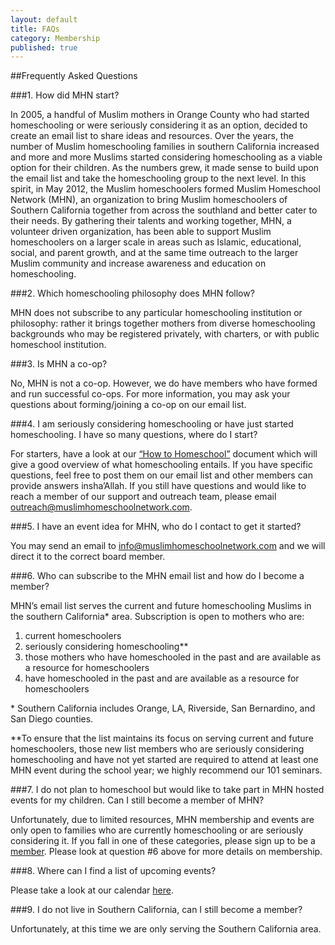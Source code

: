 ```yaml
---
layout: default
title: FAQs
category: Membership
published: true
---
```

##Frequently Asked Questions
 
###1. How did MHN start?

In 2005, a handful of Muslim mothers in Orange County who had started homeschooling or were seriously considering it as an option, decided to create an email list to share ideas and resources. Over the years, the number of Muslim homeschooling families in southern California increased and more and more Muslims started considering homeschooling as a viable option for their children. As the numbers grew, it made sense to build upon the email list and take the homeschooling group to the next level. In this spirit, in May 2012, the Muslim homeschoolers formed Muslim Homeschool Network (MHN),  an organization to bring Muslim homeschoolers of Southern California together from across the southland and better cater to their needs. By gathering their talents and working together, MHN, a volunteer driven organization, has been able to support Muslim homeschoolers on a larger scale in areas such as Islamic, educational, social, and parent growth, and at the same time outreach to the larger Muslim community and increase awareness and education on homeschooling. 
 
###2. Which homeschooling philosophy does MHN follow?

MHN does not subscribe to any particular homeschooling institution or philosophy: rather it brings together mothers from diverse homeschooling backgrounds who may be registered privately, with charters, or with public homeschool institution.
 
###3. Is MHN a co-op?

No, MHN is not a co-op. However, we do have members who have formed and run successful co-ops. For more information, you may ask your questions about forming/joining a co-op on our email list.

###4. I am seriously considering homeschooling or have just started homeschooling. I have so many questions, where do I start?

For starters, have a look at our [“How to Homeschool”](http://muslimhomeschoolnetwork.github.io/homeschooling/getting-started/) document which will give a good overview of what homeschooling entails. If you have specific questions, feel free to post them on our email list and other members can provide answers insha’Allah. If you still have questions and would like to reach a member of our support and outreach team, please email [outreach@muslimhomeschoolnetwork.com](mailto:outreach@muslimhomeschoolnetwork.com).
 
###5. I have an event idea for MHN, who do I contact to get it started?

You may send an email to [info@muslimhomeschoolnetwork.com](mailto:info@muslimhomeschoolnetwork.com) and we will direct it to the correct board member.

###6. Who can subscribe to the MHN email list and how do I become a member?

MHN’s email list serves the current and future homeschooling Muslims in the southern California\* area. Subscription is open to mothers who are:

1. current homeschoolers
2. seriously considering homeschooling\*\*
3. those mothers who have homeschooled in the past and are available as a resource for homeschoolers
4. have homeschooled in the past and are available as a resource for homeschoolers

\* Southern California includes Orange, LA, Riverside, San Bernardino, and San Diego counties.

\*\*To ensure that the list maintains its focus on serving current and future homeschoolers, those new list members who are seriously considering homeschooling and have not yet started are required to attend at least one MHN event during the school year; we highly recommend our 101 seminars.

###7. I do not plan to homeschool but would like to take part in MHN hosted events for my children. Can I still become a member of MHN?

Unfortunately, due to limited resources, MHN membership and events are only open to families who are currently homeschooling or are seriously considering it. If you fall in one of these categories, please sign up to be a [member](http://muslimhomeschoolnetwork.github.io/membership/sign-up/). Please look at question #6 above for more details on membership. 
 
###8. Where can I find a list of upcoming events?

Please take a look at our calendar [here](http://muslimhomeschoolnetwork.github.io/events/calendar/).

###9. I do not live in Southern California, can I still become a member?

Unfortunately, at this time we are only serving the Southern California area.
